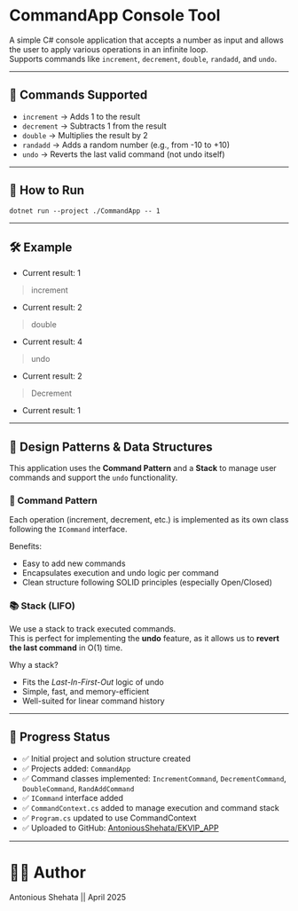 # CommandApp Console Tool

A simple C# console application that accepts a number as input and allows the user to apply various operations in an infinite loop.  
Supports commands like `increment`, `decrement`, `double`, `randadd`, and `undo`.

---

## 🧠 Commands Supported

- `increment` → Adds 1 to the result
- `decrement` → Subtracts 1 from the result
- `double` → Multiplies the result by 2
- `randadd` → Adds a random number (e.g., from -10 to +10)
- `undo` → Reverts the last valid command (not undo itself)

---

## 🚀 How to Run


`dotnet run --project ./CommandApp -- 1`

---

## 🛠 Example

- Current result: 1
> increment
- Current result: 2
> double
- Current result: 4
> undo
- Current result: 2
> Decrement
- Current result: 1

---

## 🧱 Design Patterns & Data Structures

This application uses the **Command Pattern** and a **Stack** to manage user commands and support the `undo` functionality.

### 🔄 Command Pattern

Each operation (increment, decrement, etc.) is implemented as its own class following the `ICommand` interface.

Benefits:
- Easy to add new commands
- Encapsulates execution and undo logic per command
- Clean structure following SOLID principles (especially Open/Closed)

### 📚 Stack (LIFO)

We use a stack to track executed commands.  
This is perfect for implementing the **undo** feature, as it allows us to **revert the last command** in O(1) time.

Why a stack?
- Fits the *Last-In-First-Out* logic of undo
- Simple, fast, and memory-efficient
- Well-suited for linear command history

---

## 📌 Progress Status

- ✅ Initial project and solution structure created
- ✅ Projects added: `CommandApp`
- ✅ Command classes implemented: `IncrementCommand`, `DecrementCommand`, `DoubleCommand`, `RandAddCommand`
- ✅ `ICommand` interface added
- ✅ `CommandContext.cs` added to manage execution and command stack
- ✅ `Program.cs` updated to use CommandContext
- ✅ Uploaded to GitHub: [AntoniousShehata/EKVIP_APP](https://github.com/AntoniousShehata/EKVIP_APP)
 
---

# 👨‍💻 Author

Antonious Shehata || April 2025
